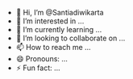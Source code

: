 - 👋 Hi, I’m @Santiadiwikarta
- 👀 I’m interested in ...
- 🌱 I’m currently learning ...
- 💞️ I’m looking to collaborate on ...
- 📫 How to reach me ...
- 😄 Pronouns: ...
- ⚡ Fun fact: ...

<!---
Santiadiwikarta/Santiadiwikarta is a ✨ special ✨ repository because its `README.md` (this file) appears on your GitHub profile.
You can click the Preview link to take a look at your changes.
--->
